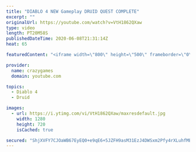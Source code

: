 ```yaml
---
title: "DIABLO 4 NEW Gameplay DRUID QUEST COMPLETE"
excerpt: ""
originalUrl: https://youtube.com/watch?v=VtH1862QXaw
type: video
length: PT20M58S
publishedDateTime: 2020-06-08T21:31:14Z
heat: 65

featuredContent: "<iframe width=\"800\" height=\"500\" frameborder=\"0\" src=\"https://www.youtube.com/embed/VtH1862QXaw\" allow=\"accelerometer; autoplay; encrypted-media; gyroscope; picture-in-picture\" allowfullscreen></iframe>"

provider:
  name: crazygames
  domain: youtube.com

topics:
  - Diablo 4
  - Druid

images:
  - url: https://i.ytimg.com/vi/VtH1862QXaw/maxresdefault.jpg
    width: 1280
    height: 720
    isCached: true

secured: "ShjXVFY7CJOaWB67EyEQ0+e9qE6+5JZFH9asM31EzJ4DWSxm2Pfy4rXLuhfMBvl5PXkfcy/7uEMwJvg0gMatlT6cOMe7LVDcl6EOJJAaRU71Z/rlgl8yQ76iQQW8wCYyxScr0rcAmiR5/UpzWbV6Bp9jUtcEKDCxlvHY/mU5ThZ9WmdSgpSD/XIeZzklUL77sq91saw7pD/ka/YL96vhAFtbG6F0piXfiqGKohZuIoxvvUoL3Lk50xU2VUrA3Y38Z5x0uPouv2WZVP9d6vO0G0eDAIik30oe/lF15uuciGXA7R8JGwd7YEP9NiWMdL7p0918DDwFH2Rg0CeNQ9BniNLGmGiARnqdnA7chfxTdGkx09Pu0PU3xwqAlIwTnj3O9r08zxJsbPUGVSDlVZvUeQya2R6cCgDcRbEZ4oDS+zM=;E/9PlfuhfC51ZJJip+IILQ=="
---
```


